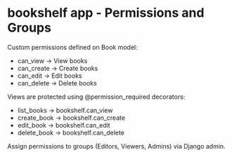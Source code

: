 # bookshelf app - Permissions and Groups

Custom permissions defined on Book model:
- can_view   -> View books
- can_create -> Create books
- can_edit   -> Edit books
- can_delete -> Delete books

Views are protected using @permission_required decorators:
- list_books -> bookshelf.can_view
- create_book -> bookshelf.can_create
- edit_book -> bookshelf.can_edit
- delete_book -> bookshelf.can_delete

Assign permissions to groups (Editors, Viewers, Admins) via Django admin.
